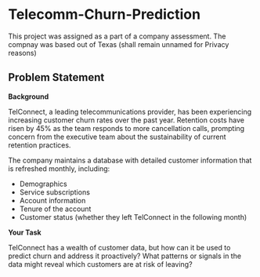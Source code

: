 # Telecomm-Churn-Prediction

This project was assigned as a part of a company assessment. The compnay was based out of Texas (shall remain unnamed for Privacy reasons)

## Problem Statement 
**Background**

TelConnect, a leading telecommunications provider, has been experiencing increasing customer churn rates over the past year. Retention costs have risen by 45% as the team responds to more cancellation calls, prompting concern from the executive team about the sustainability of current retention practices.

The company maintains a database with detailed customer information that is refreshed monthly, including:

- Demographics
- Service subscriptions
-	Account information
-	Tenure of the account
-	Customer status (whether they left TelConnect in the following month)

**Your Task**

TelConnect has a wealth of customer data, but how can it be used to predict churn and address it proactively? What patterns or signals in the data might reveal which customers are at risk of leaving?